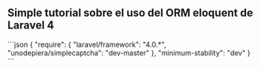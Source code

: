 <h2>Simple tutorial sobre el uso del ORM eloquent de Laravel 4</h2>
```json
{
	"require": {
	    "laravel/framework": "4.0.*",
	    "unodepiera/simplecaptcha": "dev-master"
	},
	"minimum-stability": "dev"
}
```